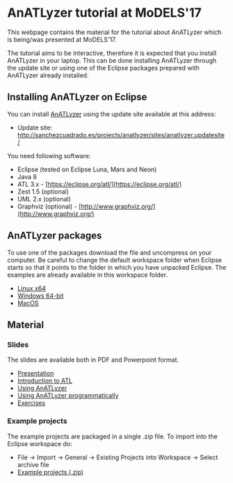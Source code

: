 
# AnATLyzer tutorial at MoDELS'17

This webpage contains the material for the tutorial about AnATLyzer which is being/was presented at MoDELS'17. 

The tutorial aims to be interactive, therefore it is expected that you install AnATLyzer in your laptop. This can be done installing AnATLyzer through the update site or using one of the Eclipse packages prepared with AnATLyzer already installed.

## Installing AnATLyzer on Eclipse
You can install [AnATLyzer](https://) using the update site available at this address:

* Update site: <http://sanchezcuadrado.es/projects/anatlyzer/sites/anatlyzer.updatesite/>
 
You need following software:

* Eclipse (tested on Eclipse Luna, Mars and Neon)
* Java 8
* ATL 3.x - [https://eclipse.org/atl/](https://eclipse.org/atl/)
* Zest 1.5 (optional)
* UML 2.x (optional)
* Graphviz (optional) - [http://www.graphviz.org/](http://www.graphviz.org/)

## AnATLyzer packages

To use one of the packages download the file and uncompress on your computer. Be careful to change the default workspace folder when Eclipse starts so that it points to the folder in which you have unpacked Eclipse. The examples are already available in this workspace folder.

* [Linux x64](http://sanchezcuadrado.es/projects/anatlyzer/packages/anatlyzer-linux64.tar.gz)
* [Windows 64-bit](http://sanchezcuadrado.es/projects/anatlyzer/packages/anatlyzer-win64.zip)
* [MacOS](http://sanchezcuadrado.es/projects/anatlyzer/packages/anatlyzer-macos.zip)

## Material

### Slides
The slides are available both in PDF and Powerpoint format.

* [Presentation](slides-pdf/00-main.pdf)
* [Introduction to ATL](slides-pdf/01-intro.pdf)
* [Using AnATLyzer](slides-pdf/02-anatlyzer.pdf)
* [Using AnATLyzer programmatically](slides-pdf/03-programmatic.pdf)
* [Exercises](slides-pdf/exercises.pdf)

### Example projects

The example projects are packaged in a single .zip file. To import into the Eclipse workspace do:  

* File -> Import -> General -> Existing Projects into Workspace -> Select archive file
* [Example projects (.zip)](zips/example-projects.zip)
